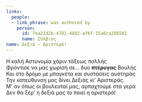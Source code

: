 ```yaml
---
links:
  people:
  - link_phrase: was authored by
    person:
      id: 7ea22d2b-4781-4882-af6f-15a6ca286501
      name: Σύλβιος
name: Δεξιά – Αριστερά!
---
```


<p>Η καλή Αστυνομία χάριν τάξεως πολλής<br>
Φρόντισε να μας χωρίση σε... δυο <strong>πτέρυγας</strong> Βουλής<br>
Και στο δρόμο με μπαγκέτα και συστάσεις αυστηράς<br>
Την κατεύθυνση μας δίνει Δεξιάς κι' Αριστεράς.<br>
Μ' αν όπως οι βουλευταί μας, αρπαχτούμε στα γερά<br>
Δεν θα ξέρ' η δεξιά μας το ποιεί η αριστερά!</p>

